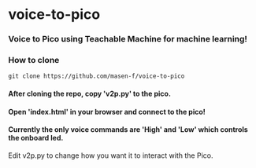 # voice-to-pico

### Voice to Pico using Teachable Machine for machine learning!

### How to clone
```
git clone https://github.com/masen-f/voice-to-pico 
```
#### After cloning the repo, copy 'v2p.py' to the pico.

#### Open 'index.html' in your browser and connect to the pico!

#### Currently the only voice commands are 'High' and 'Low' which controls the onboard led. 

Edit v2p.py to change how you want it to interact with the Pico.
